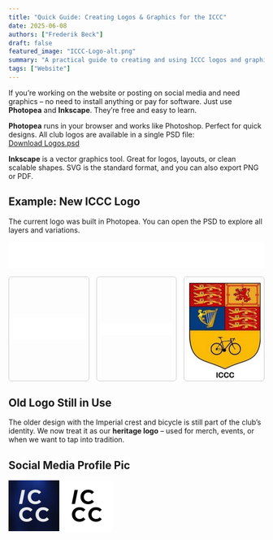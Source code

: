 ```yaml
---
title: "Quick Guide: Creating Logos & Graphics for the ICCC"
date: 2025-06-08
authors: ["Frederik Beck"]
draft: false
featured_image: "ICCC-Logo-alt.png"
summary: "A practical guide to creating and using ICCC logos and graphics with free tools like Photopea and Inkscape."
tags: ["Website"]
---
```

If you’re working on the website or posting on social media and need graphics – no need to install anything or pay for software. Just use **Photopea** and **Inkscape**. They’re free and easy to learn.

**Photopea** runs in your browser and works like Photoshop. Perfect for quick designs. All club logos are available in a single PSD file:  
[Download Logos.psd](Logos.psd)

**Inkscape** is a vector graphics tool. Great for logos, layouts, or clean scalable shapes. SVG is the standard format, and you can also export PNG or PDF.

## Example: New ICCC Logo

The current logo was built in Photopea. You can open the PSD to explore all layers and variations.

<div class="box alt">

<!-- Large Logo Across Width -->
![New ICCC Logo Full Width](Logo-Clubname.svg)

<!-- Three Logos Side by Side -->
<div style="display:flex; gap:1em; flex-wrap:wrap; margin-bottom:1.5em;">

  <div style="flex:1; max-width:calc(33% - 0.66em); border:1px solid #ccc; border-radius:6px; padding:5px; display:flex; justify-content:center; align-items:center;">
    <img src="ICCC.svg" alt="ICCC Logo" style="max-width:100%; height:auto; object-fit:contain;" />
  </div>

  <div style="flex:1; max-width:calc(33% - 0.66em); border:1px solid #ccc; border-radius:6px; padding:5px; display:flex; justify-content:center; align-items:center;">
    <img src="Clubname.svg" alt="Clubname Logo" style="max-width:100%; height:auto; object-fit:contain;" />
  </div>

  <div style="flex:1; max-width:calc(33% - 0.66em); border:1px solid #ccc; border-radius:6px; padding:5px; display:flex; justify-content:center; align-items:center;">
    <img src="old-club-logo.jpg" alt="Old ICC Logo (Heritage)" style="max-width:100%; height:auto; object-fit:contain;" />
  </div>

</div>


## Old Logo Still in Use

The older design with the Imperial crest and bicycle is still part of the club’s identity. We now treat it as our **heritage logo** – used for merch, events, or when we want to tap into tradition.

## Social Media Profile Pic

<img src="ICCC-Logo-alt.png" alt="ICCC Logo" width="100">
<img src="Icc-black.png" alt="ICCC Logo Black" width="100">

